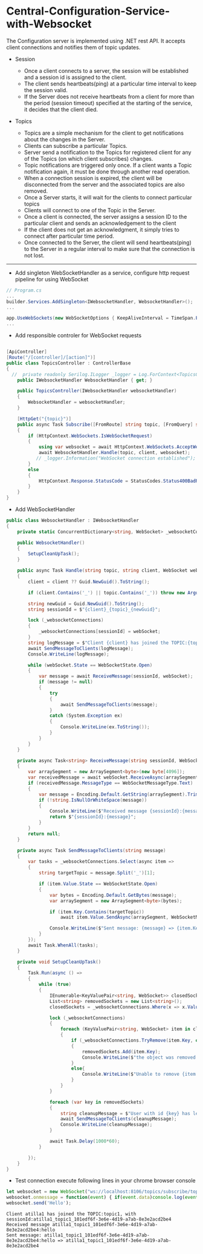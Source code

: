 # Central-Configuration-Service-with-Websocket
The Configuration server is implemented using .NET rest API. It accepts client connections and notifies them of topic updates.


- Session 
  - Once a client connects to a server, the session will be established and a session id is assigned to the client.
  - The client sends heartbeats(ping) at a particular time interval to keep the session valid.
  - If the Server does not receive heartbeats from a client for more than the period (session timeout) specified at the starting of the service, it decides that the client died.
 
- Topics
  - Topics are a simple mechanism for the client to get notifications about the changes in the Server. 
  - Clients can subscribe a particular Topics. 
  - Server send a notification to the Topics for registered client for any of the Topics (on which client subscribes) changes.
  - Topic notifications are triggered only once. If a client wants a Topic notification again, it must be done through another read operation. 
  - When a connection session is expired, the client will be disconnected from the server and the associated topics are also removed.
  - Once a Server starts, it will wait for the clients to connect particular topics
  - Clients will connect to one of the Topic in the Server.
  - Once a client is connected, the server assigns a session ID to the particular client and sends an acknowledgement to the client
  - If the client does not get an acknowledgment, it simply tries to connect after particular time period.
  - Once connected to the Server, the client will send heartbeats(ping) to the Server in a regular interval to make sure that the connection is not lost.

---

- Add singleton WebSocketHandler as a service, configure http request pipeline for using WebSocket


```csharp
// Program.cs
...
builder.Services.AddSingleton<IWebsocketHandler, WebsocketHandler>();
...

app.UseWebSockets(new WebSocketOptions { KeepAliveInterval = TimeSpan.FromMinutes(2) });
...
```

- Add responsible controler for WebSocket requests

```csharp

[ApiController]
[Route("/[controller]/[action]")]
public class TopicsController : ControllerBase
{
  //  private readonly Serilog.ILogger _logger = Log.ForContext<TopicsController>();
    public IWebsocketHandler WebsocketHandler { get; }

    public TopicsController(IWebsocketHandler websocketHandler)
    {
        WebsocketHandler = websocketHandler;
    }

    [HttpGet("{topic}")]
    public async Task Subscribe([FromRoute] string topic, [FromQuery] string client)
    {
        if (HttpContext.WebSockets.IsWebSocketRequest)
        {
            using var websocket = await HttpContext.WebSockets.AcceptWebSocketAsync();
            await WebsocketHandler.Handle(topic, client, websocket);
           // _logger.Information("WebSocket connection established");
        }
        else
        {
            HttpContext.Response.StatusCode = StatusCodes.Status400BadRequest;
        }
    }
}


```


- Add WebSocketHandler


```csharp
public class WebsocketHandler : IWebsocketHandler
{    
    private static ConcurrentDictionary<string, WebSocket> _websocketConnections = new ConcurrentDictionary<string, WebSocket>();

    public WebsocketHandler()
    {
        SetupCleanUpTask();
    }

    public async Task Handle(string topic, string client, WebSocket webSocket)
    {
        client = client ?? Guid.NewGuid().ToString();

        if (client.Contains('_') || topic.Contains('_')) throw new ArgumentException("Client and Topic values cannot contains '_' underscore ");

        string newGuid = Guid.NewGuid().ToString();
        string sessionId = $"{client}_{topic}_{newGuid}";

        lock (_websocketConnections)
        {
            _websocketConnections[sessionId] = webSocket;
        }
        string logMessage = $"Client {client} has joined the TOPIC:{topic}, with sessionId:{sessionId}";
        await SendMessageToClients(logMessage);
        Console.WriteLine(logMessage);

        while (webSocket.State == WebSocketState.Open)
        {
            var message = await ReceiveMessage(sessionId, webSocket);
            if (message != null)
            {
                try
                {
                    await SendMessageToClients(message);
                }
                catch (System.Exception ex)
                {
                    Console.WriteLine(ex.ToString());
                }
            }
        }
    }

    private async Task<string> ReceiveMessage(string sessionId, WebSocket webSocket)
    {
        var arraySegment = new ArraySegment<byte>(new byte[4096]);
        var receivedMessage = await webSocket.ReceiveAsync(arraySegment, CancellationToken.None);
        if (receivedMessage.MessageType == WebSocketMessageType.Text)
        {
            var message = Encoding.Default.GetString(arraySegment).TrimEnd('\0');
            if (!string.IsNullOrWhiteSpace(message))
            {
                Console.WriteLine($"Received message {sessionId}:{message}");
                return $"{sessionId}:{message}";
            }
        }
        return null;
    }

    private async Task SendMessageToClients(string message)
    {
        var tasks = _websocketConnections.Select(async item =>
        {            
            string targetTopic = message.Split('_')[1];            

            if (item.Value.State == WebSocketState.Open)
            {
                var bytes = Encoding.Default.GetBytes(message);
                var arraySegment = new ArraySegment<byte>(bytes);

                if (item.Key.Contains(targetTopic))
                    await item.Value.SendAsync(arraySegment, WebSocketMessageType.Text, true, CancellationToken.None);

                Console.WriteLine($"Sent message: {message} => {item.Key}");
            }
        });
        await Task.WhenAll(tasks);
    }

    private void SetupCleanUpTask()
    {
        Task.Run(async () =>
        {
            while (true)
            {
                IEnumerable<KeyValuePair<string, WebSocket>> closedSockets;
                List<string> removedSockets = new List<string>();
                closedSockets = _websocketConnections.Where(x => x.Value.State != WebSocketState.Open && x.Value.State != WebSocketState.Connecting);

                lock (_websocketConnections)
                {
                    foreach (KeyValuePair<string, WebSocket> item in closedSockets)
                    {
                        if (_websocketConnections.TryRemove(item.Key, out WebSocket retrievedValue))
                        {
                            removedSockets.Add(item.Key);
                            Console.WriteLine($"the object was removed successfully:{item.Key}");
                        }
                        else{
                            Console.WriteLine($"Unable to remove {item.Key}");
                        }
                    }
                }

                foreach (var key in removedSockets)
                {
                    string cleanupMessage = $"User with id {key} has left the TOPIC";
                    await SendMessageToClients(cleanupMessage);
                    Console.WriteLine(cleanupMessage);
                }

                await Task.Delay(1000*60); 
            }

        });
    }
}
```


- Test connection
execute following lines in your chrome browser console

```javascript
let websocket = new WebSocket("ws://localhost:8106/topics/subscribe/topic1?client=atilla1");
websocket.onmessage = function(event) { if(event.data)console.log(event.data); }
websocket.send('Hello');
```


```shell
Client atilla1 has joined the TOPIC:topic1, with sessionId:atilla1_topic1_101edf6f-3e6e-4d19-a7ab-8e3e2acd2be4
Received message atilla1_topic1_101edf6f-3e6e-4d19-a7ab-8e3e2acd2be4:hello
Sent message: atilla1_topic1_101edf6f-3e6e-4d19-a7ab-8e3e2acd2be4:hello => atilla1_topic1_101edf6f-3e6e-4d19-a7ab-8e3e2acd2be4
```
